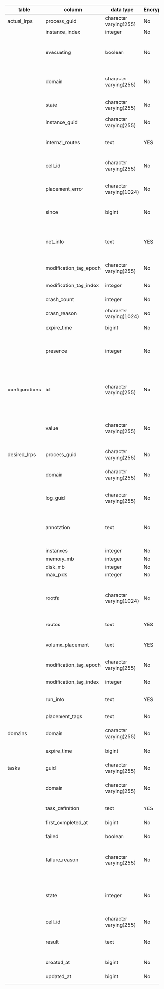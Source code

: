 | table          | column                 | data type               | Encrypted | description                                                                                                                    |
|----------------|------------------------|-------------------------|-----------|--------------------------------------------------------------------------------------------------------------------------------|
| actual_lrps    | process_guid           | character varying(255)  | No        | DesiredLRP unique identifier (foreign key)                                                                                     |
|                | instance_index         | integer                 | No        | ActualLRP index                                                                                                                |
|                | evacuating             | boolean                 | No        | **Deprecated in favor of `presence`.** True if the LRP is on an evacuating cell, false otherwise.                              |
|                | domain                 | character varying(255)  | No        | Domain to which the DesiredLRP belong (either cf-apps or cf-tasks)                                                             |
|                | state                  | character varying(255)  | No        | One of UNCLAIMED, CLAIMED, RUNNING OR CRASHED                                                                                  |
|                | instance_guid          | character varying(255)  | No        | Globally unique id for this row                                                                                                |
|                | internal_routes        | text                    | YES       | Internal route hostnames used for generating cert SANs in support of C2C TLS                                                   |
|                | cell_id                | character varying(255)  | No        | Id of the cell on which the LRP is CLAIMED OR RUNNING                                                                          |
|                | placement_error        | character varying(1024) | No        | Most recent placement error that the Auctioneer encountered                                                                    |
|                | since                  | bigint                  | No        | Time when the ActualLRP state was last updated                                                                                 |
|                | net_info               | text                    | YES       | Information about the host ip, the internal interface ip address of the container as well as (host -> container) port mappings |
|                | modification_tag_epoch | character varying(255)  | No        | GUID generated when the record is created                                                                                      |
|                | modification_tag_index | integer                 | No        | Integer incremented everytime there is an update to the record                                                                 |
|                | crash_count            | integer                 | No        | Number of crashes                                                                                                              |
|                | crash_reason           | character varying(1024) | No        | Reason for the most reason crash (e.g. app failed the healthcheck)                                                             |
|                | expire_time            | bigint                  | No        | Unused                                                                                                                         |
|                | presence               | integer                 | No        | Describes the presence of the cell hosting the ActualLRP. 0 for `Ordinary`, 1 for `Evacuating`, and 2 for `Suspect`.           |
| configurations | id                     | character varying(255)  | No        | Configuration table holds configuration values for BBS. Currently id can be one of "version" or "encryption_key_label"         |
|                | value                  | character varying(255)  | No        | For "version" it is the current version of the database. "encryption_key_label" holds the label of the active encryption key   |
| desired_lrps   | process_guid           | character varying(255)  | No        | Unique identifier of the DesiredLRP                                                                                            |
|                | domain                 | character varying(255)  | No        | Domain to which the DesiredLRP belong (either cf-apps or cf-tasks)                                                             |
|                | log_guid               | character varying(255)  | No        | Identifier to use when emitting application logs                                                                               |
|                | annotation             | text                    | No        | Optional field for clients of the Diego BBS Api (currently used by CC. set to the timestamp when CC app was last updated)      |
|                | instances              | integer                 | No        | Number of instances                                                                                                            |
|                | memory_mb              | integer                 | No        | Memory Quota in MB                                                                                                             |
|                | disk_mb                | integer                 | No        | Disk Quota in MB                                                                                                               |
|                | max_pids               | integer                 | No        | Process ids Quota                                                                                                              |
|                | rootfs                 | character varying(1024) | No        | Scheme of RootFS to use for the LRP (for example "docker://some/image" or "preloaded:cflinuxfs3")                              |
|                | routes                 | text                    | YES       | Routes bound to the DesiredLRP                                                                                                 |
|                | volume_placement       | text                    | YES       | Volumes to be mounted for the LRP (passed through to the persistence layer)                                                    |
|                | modification_tag_epoch | character varying(255)  | No        | GUID generated when the record is created                                                                                      |
|                | modification_tag_index | integer                 | No        | Integer incremented everytime there is an update to the record                                                                 |
|                | run_info               | text                    | YES       | Metadata on how to run the application                                                                                         |
|                | placement_tags         | text                    | No        | Specify the isolation segment used to run the application                                                                      |
| domains        | domain                 | character varying(255)  | No        | Domain name                                                                                                                    |
|                | expire_time            | bigint                  | No        | Absolute time after which the Domain is considered stale                                                                       |
| tasks          | guid                   | character varying(255)  | No        | Unique identifier of the Task                                                                                                  |
|                | domain                 | character varying(255)  | No        | Domain to which the DesiredLRP belong (either cf-apps or cf-tasks)                                                             |
|                | task_definition        | text                    | YES       | Metadata on how to run the task                                                                                                |
|                | first_completed_at     | bigint                  | No        | Timestamp when the task was completed                                                                                          |
|                | failed                 | boolean                 | No        | True if the task completed with failures                                                                                       |
|                | failure_reason         | character varying(255)  | No        | Reason for the failure (if failed is true), for example (task exited with non zero status code)                                |
|                | state                  | integer                 | No        | State of the task one of 0: "Invalid", 1: "Pending", 2: "Running", 3: "Completed", 4: "Resolving"                              |
|                | cell_id                | character varying(255)  | No        | Id of the cell on which the Task is Running                                                                                    |
|                | result                 | text                    | No        | The content of the task's result file (result file is specified in the task_definition)                                        |
|                | created_at             | bigint                  | No        | Timestamp when the task was first created                                                                                      |
|                | updated_at             | bigint                  | No        | Timestamp when the task was last updated                                                                                       |
